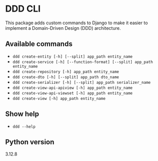 # DDD CLI

This package adds custom commands to Django to make it easier to implement a Domain-Driven Design (DDD) architecture.

## Available commands

- `ddd create-entity [-h] [--split] app_path entity_name`
- `ddd create-service [-h] [--function-format] [--split] app_path entity_name`
- `ddd create-repository [-h] app_path entity_name`
- `ddd create-dto [-h] [--split] app_path dto_name`
- `ddd create-serializer [-h] [--split] app_path serializer_name`
- `ddd create-view-api-apiview [-h] app_path entity_name`
- `ddd create-view-api-viewset [-h] app_path entity_name`
- `ddd create-view [-h] app_path entity_name`

## Show help
- `ddd --help`

## Python version
3.12.8